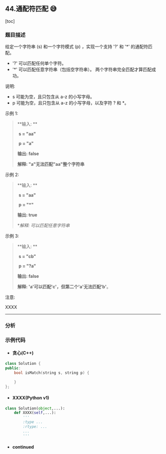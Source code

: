 ## 44.通配符匹配 :sweat_smile:

[toc]

### 题目描述

给定一个字符串 (s) 和一个字符模式 (p) ，实现一个支持 '?' 和 '*' 的通配符匹配。

* '?' 可以匹配任何单个字符。
* '*' 可以匹配任意字符串（包括空字符串）。
  两个字符串完全匹配才算匹配成功。

说明:

* s 可能为空，且只包含从 a-z 的小写字母。
* p 可能为空，且只包含从 a-z 的小写字母，以及字符 ? 和 *。

示例 1:

> **输入: **
>
> ​    **s = "aa"**
>
> ​    **p = "a"**
>
> **输出: false**
>
> **解释: "a"无法匹配"aa"整个字符串**

示例 2:

> **输入: **
>
> ​    **s = "aa"**
>
> ​    **p = "*"**
>
> **输出: true**
>
> **解释: *可以匹配任意字符串**

示例 3:

> **输入: **
>
> ​    **s = "cb"**
>
> ​    **p = "?a"**
>
> **输出: false**
>
> **解释: 'a'可以匹配'c'，但第二个'a'无法匹配'b'**。

注意:

XXXX

---

### 分析



### 示例代码

* #### 贪心(C++)

```c++
class Solution {
public:
    bool isMatch(string s, string p) {
        
    }
};
```

* #### XXXX(Python v1)

```python
class Solution(object,...):
    def XXXX(self,...):
        '''
        :type ...
        :rtype: ...
        ...
        '''
```

* #### continued



[^footnote]: 快乐菜醒每一天!

